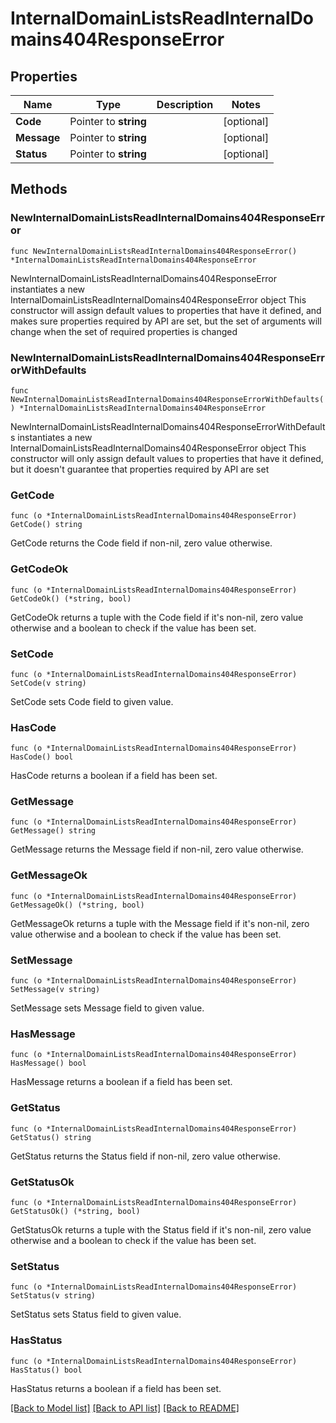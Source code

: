 # InternalDomainListsReadInternalDomains404ResponseError

## Properties

Name | Type | Description | Notes
------------ | ------------- | ------------- | -------------
**Code** | Pointer to **string** |  | [optional] 
**Message** | Pointer to **string** |  | [optional] 
**Status** | Pointer to **string** |  | [optional] 

## Methods

### NewInternalDomainListsReadInternalDomains404ResponseError

`func NewInternalDomainListsReadInternalDomains404ResponseError() *InternalDomainListsReadInternalDomains404ResponseError`

NewInternalDomainListsReadInternalDomains404ResponseError instantiates a new InternalDomainListsReadInternalDomains404ResponseError object
This constructor will assign default values to properties that have it defined,
and makes sure properties required by API are set, but the set of arguments
will change when the set of required properties is changed

### NewInternalDomainListsReadInternalDomains404ResponseErrorWithDefaults

`func NewInternalDomainListsReadInternalDomains404ResponseErrorWithDefaults() *InternalDomainListsReadInternalDomains404ResponseError`

NewInternalDomainListsReadInternalDomains404ResponseErrorWithDefaults instantiates a new InternalDomainListsReadInternalDomains404ResponseError object
This constructor will only assign default values to properties that have it defined,
but it doesn't guarantee that properties required by API are set

### GetCode

`func (o *InternalDomainListsReadInternalDomains404ResponseError) GetCode() string`

GetCode returns the Code field if non-nil, zero value otherwise.

### GetCodeOk

`func (o *InternalDomainListsReadInternalDomains404ResponseError) GetCodeOk() (*string, bool)`

GetCodeOk returns a tuple with the Code field if it's non-nil, zero value otherwise
and a boolean to check if the value has been set.

### SetCode

`func (o *InternalDomainListsReadInternalDomains404ResponseError) SetCode(v string)`

SetCode sets Code field to given value.

### HasCode

`func (o *InternalDomainListsReadInternalDomains404ResponseError) HasCode() bool`

HasCode returns a boolean if a field has been set.

### GetMessage

`func (o *InternalDomainListsReadInternalDomains404ResponseError) GetMessage() string`

GetMessage returns the Message field if non-nil, zero value otherwise.

### GetMessageOk

`func (o *InternalDomainListsReadInternalDomains404ResponseError) GetMessageOk() (*string, bool)`

GetMessageOk returns a tuple with the Message field if it's non-nil, zero value otherwise
and a boolean to check if the value has been set.

### SetMessage

`func (o *InternalDomainListsReadInternalDomains404ResponseError) SetMessage(v string)`

SetMessage sets Message field to given value.

### HasMessage

`func (o *InternalDomainListsReadInternalDomains404ResponseError) HasMessage() bool`

HasMessage returns a boolean if a field has been set.

### GetStatus

`func (o *InternalDomainListsReadInternalDomains404ResponseError) GetStatus() string`

GetStatus returns the Status field if non-nil, zero value otherwise.

### GetStatusOk

`func (o *InternalDomainListsReadInternalDomains404ResponseError) GetStatusOk() (*string, bool)`

GetStatusOk returns a tuple with the Status field if it's non-nil, zero value otherwise
and a boolean to check if the value has been set.

### SetStatus

`func (o *InternalDomainListsReadInternalDomains404ResponseError) SetStatus(v string)`

SetStatus sets Status field to given value.

### HasStatus

`func (o *InternalDomainListsReadInternalDomains404ResponseError) HasStatus() bool`

HasStatus returns a boolean if a field has been set.


[[Back to Model list]](../README.md#documentation-for-models) [[Back to API list]](../README.md#documentation-for-api-endpoints) [[Back to README]](../README.md)


